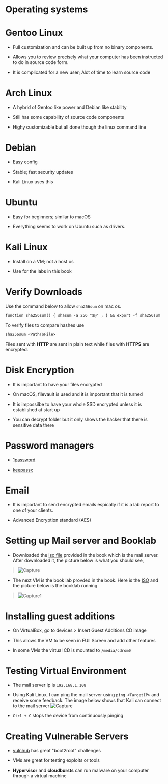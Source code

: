 # Operating systems
# Gentoo Linux 
* Full customization and can be built up from no binary components. 

* Allows you to review precisely what your computer has been instructed to do in source code form.

* It is complicated for a new user; Alot of time to learn source code 

# Arch Linux
* A hybrid of Gentoo like power and Debian like stability

* Still has some capability of source code components 

* Highy customizable but all done though the linux command line

# Debian 
* Easy config

* Stable; fast security updates

* Kali Linux uses this 

# Ubuntu
* Easy for beginners; similar to macOS

* Everything seems to work on Ubuntu such as drivers.

# Kali Linux 
* Install on a VM; not a host os 

* Use for the labs in this book 

# Verify Downloads
Use the command below to allow ```sha256sum``` on mac os. 
```
function sha256sum() { shasum -a 256 "$@" ; } && export -f sha256sum
```
To verify files to compare hashes use 
```
sha256sum <PathToFile>
```
Files sent with **HTTP** are sent in plain text while files with **HTTPS** are encrypted.

# Disk Encryption 
* It is important to have your files encrypted

* On macOS, filevault is used and it is important that it is turned 

* It is impossilbe to have your whole SSD encrypted unless it is established at start up

* You can decrypt folder but it only shows the hacker that there is sensitive data there

# Password managers 
* [1password](https://1password.com/)

* [keepassx](https://www.keepassx.org/)

# Email 
* It is important to send encrypted emails espically if it is a lab report to one of your clients. 

* Advanced Encryption standard (AES) 

# Setting up Mail server and Booklab

* Downloaded the [iso file](www.hackerhousebook.com/hh-mailserver-v1-i386.hybrid.iso) provided in the book which is the mail server. After downloaded it, the picture below is what you should see,
>![Capture](https://user-images.githubusercontent.com/81980702/116940216-3f492580-ac33-11eb-941c-b9af647f4cbc.JPG)

* The next VM is the book lab provded in the book. Here is the [ISO](www.hackerhousebook.com/hh-booklab-v1-i386.hybrid.iso) and the picture below is the booklab running
> ![Capture1](https://user-images.githubusercontent.com/81980702/116941409-3c4f3480-ac35-11eb-9b41-8a00dbecea35.JPG)

# Installing guest additions
* On VirtualBox, go to devices > Insert Guest Additions CD image 

* This allows the VM to be seen in FUll Screen and add other features

* In some VMs the virtual CD is mounted to ``/media/cdrom0``

# Testing Virtual Environment 
* The mail server ip is ``192.168.1.108`` 

* Using Kali Linux, I can ping the mail server using ``ping <TargetIP>`` and receive some feedback. The image below shows that Kali can connect to the mail server
![Capture](https://user-images.githubusercontent.com/81980702/116943227-c351dc00-ac38-11eb-8cd2-bc6d78a9725f.JPG)

* ``Ctrl + C`` stops the device from continuously pinging 

# Creating Vulnerable Servers
* [vulnhub](www.vulnhub.com) has great "boot2root" challenges 

* VMs are great for testing exploits or tools

* **Hypervisor** and **cloudbursts** can run malware on your computer through a virtual machine


















